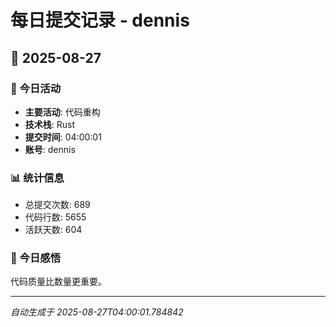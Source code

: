 # 每日提交记录 - dennis

## 📅 2025-08-27

### 🎯 今日活动
- **主要活动**: 代码重构
- **技术栈**: Rust
- **提交时间**: 04:00:01
- **账号**: dennis

### 📊 统计信息
- 总提交次数: 689
- 代码行数: 5655
- 活跃天数: 604

### 💭 今日感悟
代码质量比数量更重要。

---
*自动生成于 2025-08-27T04:00:01.784842*

